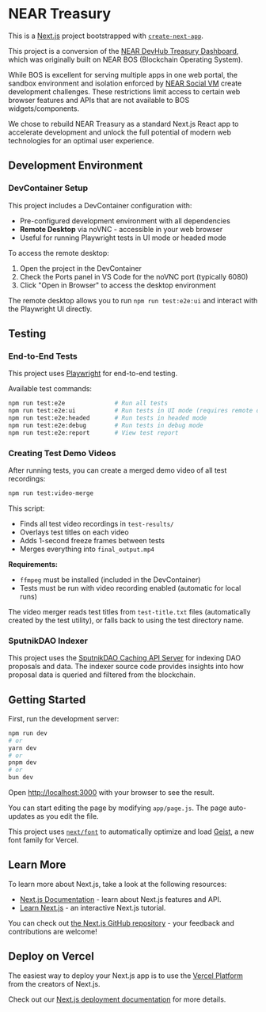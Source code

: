 # NEAR Treasury

This is a [Next.js](https://nextjs.org) project bootstrapped with [`create-next-app`](https://nextjs.org/docs/app/api-reference/cli/create-next-app).

This project is a conversion of the [NEAR DevHub Treasury Dashboard](https://github.com/NEAR-DevHub/neardevhub-treasury-dashboard), which was originally built on NEAR BOS (Blockchain Operating System).

While BOS is excellent for serving multiple apps in one web portal, the sandbox environment and isolation enforced by [NEAR Social VM](https://github.com/NearSocial/VM) create development challenges. These restrictions limit access to certain web browser features and APIs that are not available to BOS widgets/components.

We chose to rebuild NEAR Treasury as a standard Next.js React app to accelerate development and unlock the full potential of modern web technologies for an optimal user experience.

## Development Environment

### DevContainer Setup

This project includes a DevContainer configuration with:
- Pre-configured development environment with all dependencies
- **Remote Desktop** via noVNC - accessible in your web browser
- Useful for running Playwright tests in UI mode or headed mode

To access the remote desktop:
1. Open the project in the DevContainer
2. Check the Ports panel in VS Code for the noVNC port (typically 6080)
3. Click "Open in Browser" to access the desktop environment

The remote desktop allows you to run `npm run test:e2e:ui` and interact with the Playwright UI directly.

## Testing

### End-to-End Tests

This project uses [Playwright](https://playwright.dev/) for end-to-end testing.

Available test commands:
```bash
npm run test:e2e              # Run all tests
npm run test:e2e:ui           # Run tests in UI mode (requires remote desktop)
npm run test:e2e:headed       # Run tests in headed mode
npm run test:e2e:debug        # Run tests in debug mode
npm run test:e2e:report       # View test report
```

### Creating Test Demo Videos

After running tests, you can create a merged demo video of all test recordings:

```bash
npm run test:video-merge
```

This script:
- Finds all test video recordings in `test-results/`
- Overlays test titles on each video
- Adds 1-second freeze frames between tests
- Merges everything into `final_output.mp4`

**Requirements:**
- `ffmpeg` must be installed (included in the DevContainer)
- Tests must be run with video recording enabled (automatic for local runs)

The video merger reads test titles from `test-title.txt` files (automatically created by the test utility), or falls back to using the test directory name.

### SputnikDAO Indexer

This project uses the [SputnikDAO Caching API Server](https://github.com/near-daos/sputnik-dao-caching-api-server) for indexing DAO proposals and data. The indexer source code provides insights into how proposal data is queried and filtered from the blockchain.

## Getting Started

First, run the development server:

```bash
npm run dev
# or
yarn dev
# or
pnpm dev
# or
bun dev
```

Open [http://localhost:3000](http://localhost:3000) with your browser to see the result.

You can start editing the page by modifying `app/page.js`. The page auto-updates as you edit the file.

This project uses [`next/font`](https://nextjs.org/docs/app/building-your-application/optimizing/fonts) to automatically optimize and load [Geist](https://vercel.com/font), a new font family for Vercel.

## Learn More

To learn more about Next.js, take a look at the following resources:

- [Next.js Documentation](https://nextjs.org/docs) - learn about Next.js features and API.
- [Learn Next.js](https://nextjs.org/learn) - an interactive Next.js tutorial.

You can check out [the Next.js GitHub repository](https://github.com/vercel/next.js) - your feedback and contributions are welcome!

## Deploy on Vercel

The easiest way to deploy your Next.js app is to use the [Vercel Platform](https://vercel.com/new?utm_medium=default-template&filter=next.js&utm_source=create-next-app&utm_campaign=create-next-app-readme) from the creators of Next.js.

Check out our [Next.js deployment documentation](https://nextjs.org/docs/app/building-your-application/deploying) for more details.
